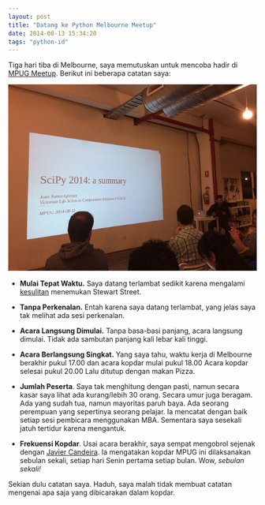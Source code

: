 ```yaml
---
layout: post
title: "Datang ke Python Melbourne Meetup"
date: 2014-08-13 15:34:20
tags: "python-id" 
---
```


Tiga hari tiba di Melbourne, saya memutuskan untuk mencoba hadir di [MPUG Meetup](https://wiki.python.org/moin/MelbournePUG). Berikut ini beberapa catatan saya: 

![Cerita dari SciPy 2014](/images/mpug-aug-2014.jpg) 

* **Mulai Tepat Waktu.** Saya datang terlambat sedikit karena mengalami [kesulitan](http://zakiakhmad.wordpress.com/2014/08/11/peta-dan-tempat-baru/) menemukan Stewart Street.

* **Tanpa Perkenalan.** Entah karena saya datang terlambat, yang jelas saya tak melihat ada sesi perkenalan. 

* **Acara Langsung Dimulai.** Tanpa basa-basi panjang, acara langsung dimulai. Tidak ada sambutan panjang kali lebar kali tinggi. 

* **Acara Berlangsung Singkat.** Yang saya tahu, waktu kerja di Melbourne berakhir pukul 17.00 dan acara kopdar mulai pukul 18.00 Acara kopdar selesai pukul 20.00 Lalu ditutup dengan makan Pizza. 

* **Jumlah Peserta**. Saya tak menghitung dengan pasti, namun secara kasar saya lihat ada kurang/lebih 30 orang. Secara umur juga beragam. Ada yang sudah tua, namun mayoritas paruh baya. Ada seorang perempuan yang sepertinya seorang pelajar. Ia mencatat dengan baik setiap sesi pembicara menggunakan MBA. Sementara saya sesekali jatuh tertidur karena mengantuk.

* **Frekuensi Kopdar**. Usai acara berakhir, saya sempat mengobrol sejenak dengan [Javier Candeira](https://github.com/candeira). Ia mengatakan kopdar MPUG ini dilaksanakan sebulan sekali, setiap hari Senin pertama setiap bulan. Wow, _sebulan sekali!_ 

Sekian dulu catatan saya. Haduh, saya malah tidak membuat catatan mengenai apa saja yang dibicarakan dalam kopdar.

